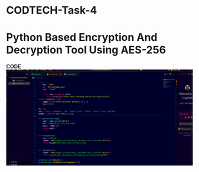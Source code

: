 # CODTECH-Task-4

# Python Based Encryption And Decryption Tool Using AES-256

**CODE**
![image alt](https://github.com/KaranSingh1102/CODTECH-Task-4/blob/6cb327ccd374211b4d58ce68ad2c3b57b9fc744f/ss4.png)
